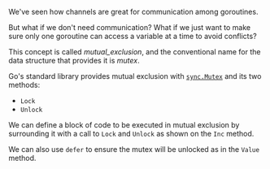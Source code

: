 


We've seen how channels are great for communication among goroutines.

But what if we don't need communication? What if we just want to make sure only
one goroutine can access a variable at a time to avoid conflicts?

This concept is called _mutual_exclusion_, and the conventional name for the data structure that provides it is _mutex_.

Go's standard library provides mutual exclusion with
[`sync.Mutex`](https://go.dev/pkg/sync/#Mutex) and its two methods:

- `Lock`
- `Unlock`

We can define a block of code to be executed in mutual exclusion by surrounding it
with a call to `Lock` and `Unlock` as shown on the `Inc` method.

We can also use `defer` to ensure the mutex will be unlocked as in the `Value` method.

